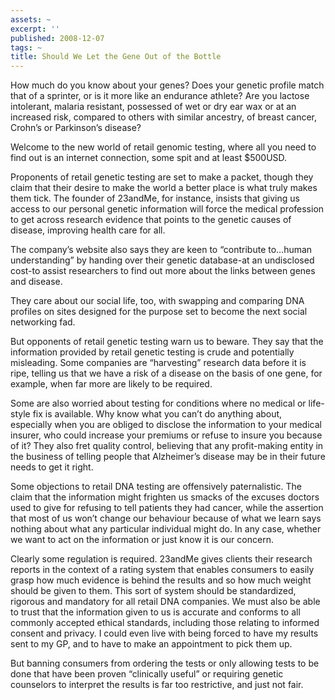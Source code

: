 ```yaml
---
assets: ~
excerpt: ''
published: 2008-12-07
tags: ~
title: Should We Let the Gene Out of the Bottle
---
```

How much do you know about your genes? Does your genetic profile match
that of a sprinter, or is it more like an endurance athlete? Are you
lactose intolerant, malaria resistant, possessed of wet or dry ear wax
or at an increased risk, compared to others with similar ancestry, of
breast cancer, Crohn’s or Parkinson’s disease?

Welcome to the new world of retail genomic testing, where all you need
to find out is an internet connection, some spit and at least $500USD.

Proponents of retail genetic testing are set to make a packet, though
they claim that their desire to make the world a better place is what
truly makes them tick. The founder of 23andMe, for instance, insists
that giving us access to our personal genetic information will force the
medical profession to get across research evidence that points to the
genetic causes of disease, improving health care for all.

The company’s website also says they are keen to “contribute to…human
understanding” by handing over their genetic database-at an undisclosed
cost-to assist researchers to find out more about the links between
genes and disease.

They care about our social life, too, with swapping and comparing DNA
profiles on sites designed for the purpose set to become the next social
networking fad.

But opponents of retail genetic testing warn us to beware. They say that
the information provided by retail genetic testing is crude and
potentially misleading. Some companies are “harvesting” research data
before it is ripe, telling us that we have a risk of a disease on the
basis of one gene, for example, when far more are likely to be required.

Some are also worried about testing for conditions where no medical or
life-style fix is available. Why know what you can’t do anything about,
especially when you are obliged to disclose the information to your
medical insurer, who could increase your premiums or refuse to insure
you because of it? They also fret quality control, believing that any
profit-making entity in the business of telling people that Alzheimer’s
disease may be in their future needs to get it right.

Some objections to retail DNA testing are offensively paternalistic. The
claim that the information might frighten us smacks of the excuses
doctors used to give for refusing to tell patients they had cancer,
while the assertion that most of us won’t change our behaviour because
of what we learn says nothing about what any particular individual might
do. In any case, whether we want to act on the information or just know
it is our concern.

Clearly some regulation is required. 23andMe gives clients their
research reports in the context of a rating system that enables
consumers to easily grasp how much evidence is behind the results and so
how much weight should be given to them. This sort of system should be
standardized, rigorous and mandatory for all retail DNA companies. We
must also be able to trust that the information given to us is accurate
and conforms to all commonly accepted ethical standards, including those
relating to informed consent and privacy. I could even live with being
forced to have my results sent to my GP, and to have to make an
appointment to pick them up.

But banning consumers from ordering the tests or only allowing tests to
be done that have been proven “clinically useful” or requiring genetic
counselors to interpret the results is far too restrictive, and just not
fair.